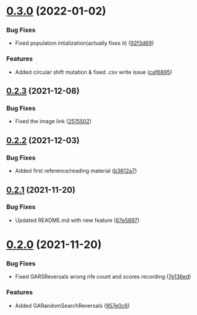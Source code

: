 # [0.3.0](https://github.com/Agrover112/fliscopt/compare/v0.2.3...v0.3.0) (2022-01-02)


### Bug Fixes

* Fixed population intialization(actually fixes it) ([92f3d69](https://github.com/Agrover112/fliscopt/commit/92f3d69f954179618646893bbaf7b141272e95b5))


### Features

* Added circular shift mutation & fixed .csv write issue ([caf6895](https://github.com/Agrover112/fliscopt/commit/caf6895282a7454ece4cb4faf0df64832806d307))



## [0.2.3](https://github.com/Agrover112/fliscopt/compare/v0.2.2...v0.2.3) (2021-12-08)


### Bug Fixes

* Fixed the image link ([2515502](https://github.com/Agrover112/fliscopt/commit/2515502809e1c294f333c166f07e20ba0b3a7468))



## [0.2.2](https://github.com/Agrover112/fliscopt/compare/v0.2.1...v0.2.2) (2021-12-03)


### Bug Fixes

* Added first reference/reading material ([b3612a7](https://github.com/Agrover112/fliscopt/commit/b3612a79d631b754224647fcd6deec6ed9642e37))



## [0.2.1](https://github.com/Agrover112/fliscopt/compare/v0.2.0...v0.2.1) (2021-11-20)


### Bug Fixes

* Updated README.md with new feature ([67e5897](https://github.com/Agrover112/fliscopt/commit/67e5897d1ab1c6d953a7700168315f70e0800342))



# [0.2.0](https://github.com/Agrover112/fliscopt/compare/v0.1.33...v0.2.0) (2021-11-20)


### Bug Fixes

* Fixed GARSReversals wrong nfe count and scores recording ([7e136ed](https://github.com/Agrover112/fliscopt/commit/7e136edf1068a4d25966a1e447f37e6913d0b514))


### Features

* Added GARandomSearchReversals ([957e0c6](https://github.com/Agrover112/fliscopt/commit/957e0c6ded50e2014a2421c041da7c6ce33f3570))



